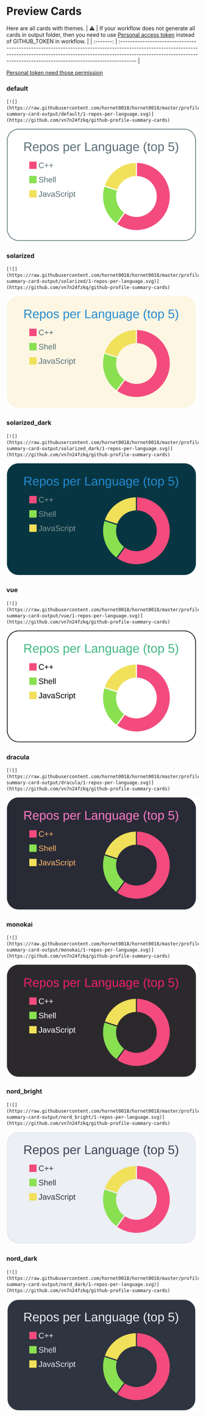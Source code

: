 
# Preview Cards

Here are all cards with themes.
| :warning: | If your workflow does not generate all cards in output folder, then you need to use [Personal access token](https://docs.github.com/en/actions/configuring-and-managing-workflows/creating-and-storing-encrypted-secrets) instead of GITHUB_TOKEN in workflow. |
| :-------: | :------------------------------------------------------------------------------------------------------------------------------------------------------------------------------------------------------------------------------------------------ |

[Personal token need those permission](https://github.com/vn7n24fzkq/github-profile-summary-cards/wiki/Personal-access-token-permissions)


### default


```
[![](https://raw.githubusercontent.com/hornet0018/hornet0018/master/profile-summary-card-output/default/1-repos-per-language.svg)](https://github.com/vn7n24fzkq/github-profile-summary-cards)
```
![](https://raw.githubusercontent.com/hornet0018/hornet0018/master/profile-summary-card-output/default/1-repos-per-language.svg)


### solarized


```
[![](https://raw.githubusercontent.com/hornet0018/hornet0018/master/profile-summary-card-output/solarized/1-repos-per-language.svg)](https://github.com/vn7n24fzkq/github-profile-summary-cards)
```
![](https://raw.githubusercontent.com/hornet0018/hornet0018/master/profile-summary-card-output/solarized/1-repos-per-language.svg)


### solarized_dark


```
[![](https://raw.githubusercontent.com/hornet0018/hornet0018/master/profile-summary-card-output/solarized_dark/1-repos-per-language.svg)](https://github.com/vn7n24fzkq/github-profile-summary-cards)
```
![](https://raw.githubusercontent.com/hornet0018/hornet0018/master/profile-summary-card-output/solarized_dark/1-repos-per-language.svg)


### vue


```
[![](https://raw.githubusercontent.com/hornet0018/hornet0018/master/profile-summary-card-output/vue/1-repos-per-language.svg)](https://github.com/vn7n24fzkq/github-profile-summary-cards)
```
![](https://raw.githubusercontent.com/hornet0018/hornet0018/master/profile-summary-card-output/vue/1-repos-per-language.svg)


### dracula


```
[![](https://raw.githubusercontent.com/hornet0018/hornet0018/master/profile-summary-card-output/dracula/1-repos-per-language.svg)](https://github.com/vn7n24fzkq/github-profile-summary-cards)
```
![](https://raw.githubusercontent.com/hornet0018/hornet0018/master/profile-summary-card-output/dracula/1-repos-per-language.svg)


### monokai


```
[![](https://raw.githubusercontent.com/hornet0018/hornet0018/master/profile-summary-card-output/monokai/1-repos-per-language.svg)](https://github.com/vn7n24fzkq/github-profile-summary-cards)
```
![](https://raw.githubusercontent.com/hornet0018/hornet0018/master/profile-summary-card-output/monokai/1-repos-per-language.svg)


### nord_bright


```
[![](https://raw.githubusercontent.com/hornet0018/hornet0018/master/profile-summary-card-output/nord_bright/1-repos-per-language.svg)](https://github.com/vn7n24fzkq/github-profile-summary-cards)
```
![](https://raw.githubusercontent.com/hornet0018/hornet0018/master/profile-summary-card-output/nord_bright/1-repos-per-language.svg)


### nord_dark


```
[![](https://raw.githubusercontent.com/hornet0018/hornet0018/master/profile-summary-card-output/nord_dark/1-repos-per-language.svg)](https://github.com/vn7n24fzkq/github-profile-summary-cards)
```
![](https://raw.githubusercontent.com/hornet0018/hornet0018/master/profile-summary-card-output/nord_dark/1-repos-per-language.svg)

